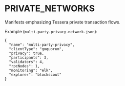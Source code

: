 # PRIVATE_NETWORKS

Manifests emphasizing Tessera private transaction flows.

Example (`multi-party-privacy.network.json`):
```jsonc
{
  "name": "multi-party-privacy",
  "clientType": "goquorum",
  "privacy": true,
  "participants": 3,
  "validators": 4,
  "rpcNodes": 1,
  "monitoring": "elk",
  "explorer": "blockscout"
}
```
